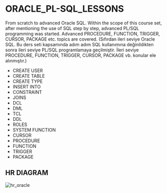 # ORACLE_PL-SQL_LESSONS
 From scratch to advanced Oracle SQL. Within the scope of this course set, after mentioning the use of SQL step by step, advanced PL/SQL programming was started. Advanced PROCEDURE, FUNCTION, TRIGGER, CURSOR, PACKAGE etc. topics are covered. (Sıfırdan ileri seviye Oracle SQL. Bu ders seti kapsamında adım adım SQL kullanımına değinildikten sonra ileri seviye PL/SQL programlamaya geçilmiştir. İleri seviye PROCEDURE, FUNCTION, TRIGGER, CURSOR, PACKAGE vb. konular ele alınmıştır.)
 - CREATE USER
 - CREATE TABLE
 - CREATE TYPE
 - INSERT INTO
 - CONSTRAINT
 - JOINS
 - DCL
 - DML
 - TCL
 - DDL
 - ROLES
 - SYSTEM FUNCTION
 - CURSOR
 - PROCEDURE
 - FUNCTION
 - TRIGGER
 - PACKAGE

## HR DIAGRAM
![hr_oracle](https://user-images.githubusercontent.com/98910348/209659055-9061e10e-2eeb-4af3-9317-77d6835168ce.png)
